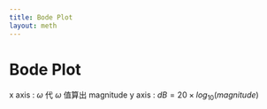 ```yaml
---
title: Bode Plot
layout: meth
---
```

# Bode Plot

x axis : $\omega$
代 $\omega$ 值算出 magnitude
y axis : $dB = 20\times log_{10}(magnitude)$



